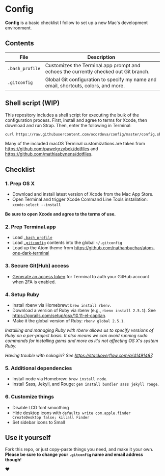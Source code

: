 # Config

**Config** is a basic checklist I follow to set up a new Mac's development environment.

## Contents

| File            | Description                                                                         |
| --------------- | ----------------------------------------------------------------------------------- |
| `.bash_profile` | Customizes the Terminal.app prompt and echoes the currently checked out Git branch. |
| `.gitconfig`    | Global Git configuration to specify my name and email, shortcuts, colors, and more. |

## Shell script (WIP)

This repository includes a shell script for executing the bulk of the configuration process. First, install and agree to terms for Xcode, then download and run Strap. Then, enter the following in Terminal:

```bash
curl https://raw.githubusercontent.com/ocordova/config/master/config.sh > ~/Downloads/config.sh && bash ~/Downloads/config.sh
```

Many of the included macOS Terminal customizations are taken from <https://github.com/pawelgrzybek/dotfiles> and <https://github.com/mathiasbynens/dotfiles>.

## Checklist

### 1. Prep OS X

- Download and install latest version of Xcode from the Mac App Store.
- Open Terminal and trigger Xcode Command Line Tools installation: `xcode-select --install`

**Be sure to open Xcode and agree to the terms of use.**

### 2. Prep Terminal.app

- Load [`.bash_profile`](/.bash_profile)
- Load [`.gitconfig`](/.gitconfig) contents into the global `~/.gitconfig`
- Load up the Atom theme from <https://github.com/nathanbuchar/atom-one-dark-terminal>

### 3. Secure Git(Hub) access

- [Generate an access token](https://help.github.com/articles/creating-an-access-token-for-command-line-use/) for Terminal to auth your GitHub account when 2FA is enabled.

### 4. Setup Ruby

- Install rbenv via Homebrew: `brew install rbenv`.
- Download a version of Ruby via rbenv (e.g., `rbenv install 2.5.1`). See <https://gorails.com/setup/osx/10.11-el-capitan>.
- Make it the global version of Ruby: `rbenv global 2.5.1`.

_Installing and managing Ruby with rbenv allows us to specify versions of Ruby on a per-project basis. It also means we can avoid running sudo commands for installing gems and more as it's not affecting OS X's system Ruby._

_Having trouble with nokogiri? See <https://stackoverflow.com/a/41491487>._

### 5. Additional dependencies

- Install node via Homebrew: `brew install node`.
- Install Sass, Jekyll, and Rouge: `gem install bundler sass jekyll rouge`.

### 6. Customize things

- Disable LCD font smoothing
- Hide desktop icons with `defaults write com.apple.finder CreateDesktop false; killall Finder`
- Set sidebar icons to Small

## Use it yourself

Fork this repo, or just copy-paste things you need, and make it your own. **Please be sure to change your `.gitconfig` name and email address though!**

&#10084;
